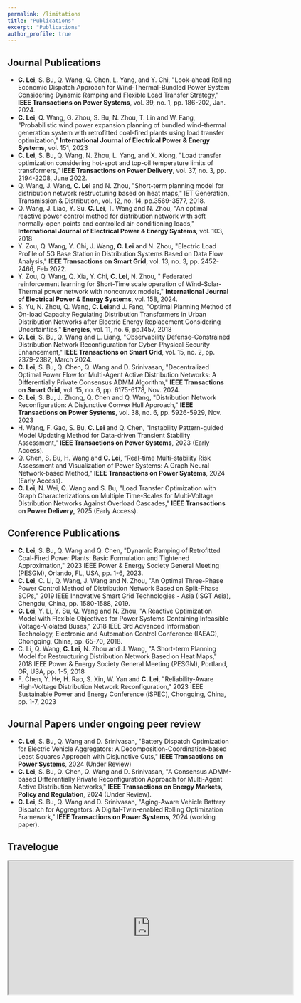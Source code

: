 ```yaml
---
permalink: /limitations
title: "Publications"
excerpt: "Publications"
author_profile: true
---
```


## Journal Publications
- **C. Lei**, S. Bu, Q. Wang, Q. Chen, L. Yang, and Y. Chi, "Look-ahead Rolling Economic Dispatch Approach for Wind-Thermal-Bundled Power System Considering Dynamic Ramping and Flexible Load Transfer Strategy," **IEEE Transactions on Power Systems**, vol. 39, no. 1, pp. 186-202, Jan. 2024.
- **C. Lei**, Q. Wang, G. Zhou, S. Bu, N. Zhou, T. Lin and W. Fang, "Probabilistic wind power expansion planning of bundled wind-thermal generation system with retrofitted coal-fired plants using load transfer optimization," **International Journal of Electrical Power & Energy Systems**, vol. 151, 2023
- **C. Lei**, S. Bu, Q. Wang, N. Zhou, L. Yang, and X. Xiong, "Load transfer optimization considering hot-spot and top-oil temperature limits of transformers," **IEEE Transactions on Power Delivery**, vol. 37, no. 3, pp. 2194-2208, June 2022.
- Q. Wang, J. Wang,  **C. Lei** and N. Zhou, "Short-term planning model for distribution network restructuring based on heat maps," IET Generation, Transmission & Distribution, vol. 12, no. 14, pp.3569-3577, 2018.
- Q. Wang, J. Liao, Y. Su, **C. Lei**, T. Wang and N. Zhou, "An optimal reactive power control method for distribution network with soft normally-open points and controlled air-conditioning loads," **International Journal of Electrical Power & Energy Systems**, vol. 103, 2018
- Y. Zou, Q. Wang, Y. Chi, J. Wang, **C. Lei** and N. Zhou, "Electric Load Profile of 5G Base Station in Distribution Systems Based on Data Flow Analysis," **IEEE Transactions on Smart Grid**, vol. 13, no. 3, pp. 2452-2466, Feb 2022.
- Y. Zou, Q. Wang, Q. Xia, Y. Chi, **C. Lei**, N. Zhou, " Federated reinforcement learning for Short-Time scale operation of Wind-Solar-Thermal power network with nonconvex models," **International Journal of Electrical Power & Energy Systems**, vol. 158, 2024.
- S. Yu, N. Zhou, Q. Wang, **C. Lei**and J. Fang, "Optimal Planning Method of On-load Capacity Regulating Distribution Transformers in Urban Distribution Networks after Electric Energy Replacement Considering Uncertainties," **Energies**, vol. 11, no. 6, pp.1457, 2018
- **C. Lei**, S. Bu, Q. Wang and L. Liang, "Observability Defense-Constrained Distribution Network Reconfiguration for Cyber-Physical Security Enhancement," **IEEE Transactions on Smart Grid**, vol. 15, no. 2, pp. 2379-2382, March 2024.
- **C. Lei**, S. Bu, Q. Chen, Q. Wang and D. Srinivasan, "Decentralized Optimal Power Flow for Multi-Agent Active Distribution Networks: A Differentially Private Consensus ADMM Algorithm," **IEEE Transactions on Smart Grid**, vol. 15, no. 6, pp. 6175-6178, Nov. 2024.
- **C. Lei**, S. Bu, J. Zhong, Q. Chen and Q. Wang, "Distribution Network Reconfiguration: A Disjunctive Convex Hull Approach," **IEEE Transactions on Power Systems**, vol. 38, no. 6, pp. 5926-5929, Nov. 2023
- H. Wang, F. Gao, S. Bu, **C. Lei** and Q. Chen, “Instability Pattern-guided Model Updating Method for Data-driven Transient Stability Assessment," **IEEE Transactions on Power Systems**, 2023 (Early Access).
- Q. Chen, S. Bu, H. Wang and **C. Lei**, “Real-time Multi-stability Risk Assessment and Visualization of Power Systems: A Graph Neural Network-based Method," **IEEE Transactions on Power Systems**, 2024 (Early Access).
- **C. Lei**, N. Wei, Q. Wang and S. Bu, "Load Transfer Optimization with Graph Characterizations on Multiple Time-Scales for Multi-Voltage Distribution Networks Against Overload Cascades," **IEEE Transactions on Power Delivery**, 2025 (Early Access).
  
## Conference Publications
- **C. Lei**, S. Bu, Q. Wang and Q. Chen, "Dynamic Ramping of Retrofitted Coal-Fired Power Plants: Basic Formulation and Tightened Approximation," 2023 IEEE Power & Energy Society General Meeting (PESGM), Orlando, FL, USA, pp. 1-6, 2023.
- **C. Lei**, C. Li, Q. Wang, J. Wang and N. Zhou, "An Optimal Three-Phase Power Control Method of Distribution Network Based on Split-Phase SOPs," 2019 IEEE Innovative Smart Grid Technologies - Asia (ISGT Asia), Chengdu, China, pp. 1580-1588, 2019.
- **C. Lei**, Y. Li, Y. Su, Q. Wang and N. Zhou, "A Reactive Optimization Model with Flexible Objectives for Power Systems Containing Infeasible Voltage-Violated Buses," 2018 IEEE 3rd Advanced Information Technology, Electronic and Automation Control Conference (IAEAC), Chongqing, China, pp. 65-70, 2018.
- C. Li, Q. Wang, **C. Lei**, N. Zhou and J. Wang, "A Short-term Planning Model for Restructuring Distribution Network Based on Heat Maps," 2018 IEEE Power & Energy Society General Meeting (PESGM), Portland, OR, USA, pp. 1-5, 2018
- F. Chen, Y. He, H. Rao, S. Xin, W. Yan and **C. Lei**, "Reliability-Aware High-Voltage Distribution Network Reconfiguration," 2023 IEEE Sustainable Power and Energy Conference (iSPEC), Chongqing, China, pp. 1-7, 2023

## Journal Papers under ongoing peer review
- **C. Lei**, S. Bu, Q. Wang and D. Srinivasan, "Battery Dispatch Optimization for Electric Vehicle Aggregators: A Decomposition-Coordination-based Least Squares Approach with Disjunctive Cuts," **IEEE Transactions on Power Systems**, 2024 (Under Review)
- **C. Lei**, S. Bu, Q. Chen, Q. Wang and D. Srinivasan, "A Consensus ADMM-based Differentially Private Reconfiguration Approach for Multi-Agent Active Distribution Networks," **IEEE Transactions on Energy Markets, Policy and Regulation**, 2024 (Under Review).
- **C. Lei**, S. Bu, Q. Wang and D. Srinivasan, "Aging-Aware Vehicle Battery Dispatch for Aggregators: A Digital-Twin-enabled Rolling Optimization Framework," **IEEE Transactions on Power Systems**, 2024 (working paper).

## Travelogue
<iframe src="https://www.google.com/maps/d/embed?mid=18n6EttrVsip4UE6Ohat6MkdOlIT7JC4&ehbc=2E312F" width="640" height="300"></iframe>
